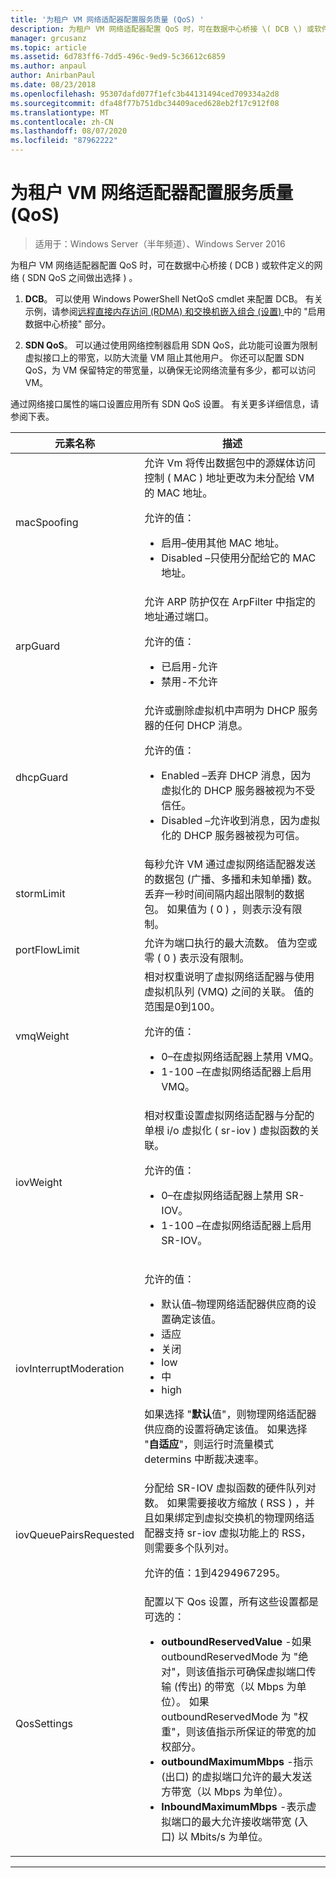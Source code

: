 ```yaml
---
title: '为租户 VM 网络适配器配置服务质量 (QoS) '
description: 为租户 VM 网络适配器配置 QoS 时，可在数据中心桥接 \( DCB \) 或软件定义的网络 \( SDN QoS 之间做出选择 \) 。
manager: grcusanz
ms.topic: article
ms.assetid: 6d783ff6-7dd5-496c-9ed9-5c36612c6859
ms.author: anpaul
author: AnirbanPaul
ms.date: 08/23/2018
ms.openlocfilehash: 95307dafd077f1efc3b44131494ced709334a2d8
ms.sourcegitcommit: dfa48f77b751dbc34409aced628eb2f17c912f08
ms.translationtype: MT
ms.contentlocale: zh-CN
ms.lasthandoff: 08/07/2020
ms.locfileid: "87962222"
---
```

# <a name="configure-quality-of-service-qos-for-a-tenant-vm-network-adapter"></a>为租户 VM 网络适配器配置服务质量 (QoS) 

>适用于：Windows Server（半年频道）、Windows Server 2016

为租户 VM 网络适配器配置 QoS 时，可在数据中心桥接 \( DCB \) 或软件定义的网络 \( SDN QoS 之间做出选择 \) 。

1.    **DCB**。 可以使用 Windows PowerShell NetQoS cmdlet 来配置 DCB。 有关示例，请参阅[远程直接内存访问 (RDMA) 和交换机嵌入组合 (设置) ](../../../virtualization/hyper-v-virtual-switch/RDMA-and-Switch-Embedded-Teaming.md)中的 "启用数据中心桥接" 部分。

2.    **SDN QoS**。 可以通过使用网络控制器启用 SDN QoS，此功能可设置为限制虚拟接口上的带宽，以防大流量 VM 阻止其他用户。  你还可以配置 SDN QoS，为 VM 保留特定的带宽量，以确保无论网络流量有多少，都可以访问 VM。

通过网络接口属性的端口设置应用所有 SDN QoS 设置。 有关更多详细信息，请参阅下表。

|元素名称|描述|
|------------|-----------|
|macSpoofing| 允许 Vm 将传出数据包中的源媒体访问控制 \( MAC \) 地址更改为未分配给 VM 的 MAC 地址。<p>允许的值：<ul><li>启用–使用其他 MAC 地址。</li><li>Disabled –只使用分配给它的 MAC 地址。</li></ul>|
|arpGuard| 允许 ARP 防护仅在 ArpFilter 中指定的地址通过端口。<p>允许的值：<ul><li>已启用-允许</li><li>禁用-不允许</li></ul>|
|dhcpGuard| 允许或删除虚拟机中声明为 DHCP 服务器的任何 DHCP 消息。 <p>允许的值：<ul><li>Enabled –丢弃 DHCP 消息，因为虚拟化的 DHCP 服务器被视为不受信任。</li><li>Disabled –允许收到消息，因为虚拟化的 DHCP 服务器被视为可信。</li></ul>|
|stormLimit| 每秒允许 VM 通过虚拟网络适配器发送的数据包 (广播、多播和未知单播) 数。 丢弃一秒时间间隔内超出限制的数据包。 如果值为 \( 0 \) ，则表示没有限制。|
|portFlowLimit| 允许为端口执行的最大流数。 值为空或零 \( 0 \) 表示没有限制。 |
|vmqWeight| 相对权重说明了虚拟网络适配器与使用虚拟机队列 (VMQ) 之间的关联。 值的范围是0到100。<p>允许的值：<ul><li>0–在虚拟网络适配器上禁用 VMQ。</li><li>1-100 –在虚拟网络适配器上启用 VMQ。</li></ul>|
|iovWeight| 相对权重设置虚拟网络适配器与分配的单根 i/o 虚拟化 \( sr-iov \) 虚拟函数的关联。 <p>允许的值：<ul><li>0–在虚拟网络适配器上禁用 SR-IOV。</li><li>1-100 –在虚拟网络适配器上启用 SR-IOV。</li></ul>|
|iovInterruptModeration|<p>允许的值：<ul><li>默认值–物理网络适配器供应商的设置确定该值。</li><li>适应 </li><li>关闭 </li><li>low</li><li>中</li><li>high</li></ul><p>如果选择 "**默认**值"，则物理网络适配器供应商的设置将确定该值。  如果选择 "**自适应**"，则运行时流量模式 determins 中断裁决速率。|
|iovQueuePairsRequested| 分配给 SR-IOV 虚拟函数的硬件队列对数。 如果需要接收方缩放 \( RSS \) ，并且如果绑定到虚拟交换机的物理网络适配器支持 sr-iov 虚拟功能上的 RSS，则需要多个队列对。 <p>允许的值：1到4294967295。|
|QosSettings| 配置以下 Qos 设置，所有这些设置都是可选的： <ul><li>**outboundReservedValue** -如果 outboundReservedMode 为 "绝对"，则该值指示可确保虚拟端口传输 (传出) 的带宽（以 Mbps 为单位）。 如果 outboundReservedMode 为 "权重"，则该值指示所保证的带宽的加权部分。</li><li>**outboundMaximumMbps** -指示 (出口) 的虚拟端口允许的最大发送方带宽（以 Mbps 为单位）。</li><li>**InboundMaximumMbps** -表示虚拟端口的最大允许接收端带宽 (入口) 以 Mbits/s 为单位。</li></ul> |

---